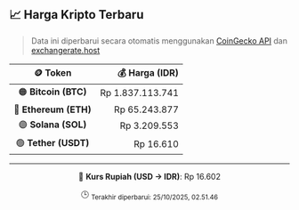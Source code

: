

<!-- HARGA_KRIPTO -->
## 📈 Harga Kripto Terbaru

> Data ini diperbarui secara otomatis menggunakan [CoinGecko API](https://www.coingecko.com/) dan [exchangerate.host](https://exchangerate.host/)

<div align="center">

| 🪙 Token | 💰 Harga (IDR) |
|:------:|---------------:|
| 🟠 **Bitcoin (BTC)**   | Rp 1.837.113.741 |
| 🔵 **Ethereum (ETH)**  | Rp 65.243.877 |
| 🟣 **Solana (SOL)**    | Rp 3.209.553 |
| 🟢 **Tether (USDT)**   | Rp 16.610 |

---

💱 **Kurs Rupiah (USD → IDR)**: Rp 16.602

🕒 <sub>Terakhir diperbarui: 25/10/2025, 02.51.46</sub>

</div>
<!-- /HARGA_KRIPTO -->